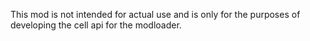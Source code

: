 This mod is not intended for actual use and is only for the purposes of developing the cell api for the modloader.
